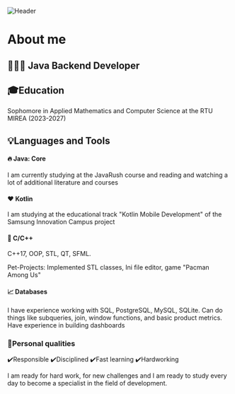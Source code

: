 ![Header](assets/aboutGIF.gif)

# About me
## 👨🏻‍💻 Java Backend Developer

## 🎓Education
Sophomore in Applied Mathematics and Computer Science at the RTU MIREA (2023-2027)

## 💡Languages and Tools

#### 🔥 Java: Core
I am currently studying at the JavaRush course and reading and watching a lot of additional literature and courses
#### ❤️ Kotlin
I am studying at the educational track "Kotlin Mobile Development" of the Samsung Innovation Campus project
#### 📌 C/C++
C++17, OOP, STL, QT, SFML. 

Pet-Projects: Implemented STL classes, Ini file editor, game "Pacman Among Us" 
#### 📈 Databases
I have experience working with SQL, PostgreSQL, MySQL, SQLite.
Can do things like subqueries, join, window functions, and basic product metrics.
Have experience in building dashboards
### 💪Personal qualities
✔️Responsible ✔️Disciplined ✔️Fast learning ✔️Hardworking

I am ready for hard work, for new challenges and I am ready to study every day to become a specialist in the field of development.

